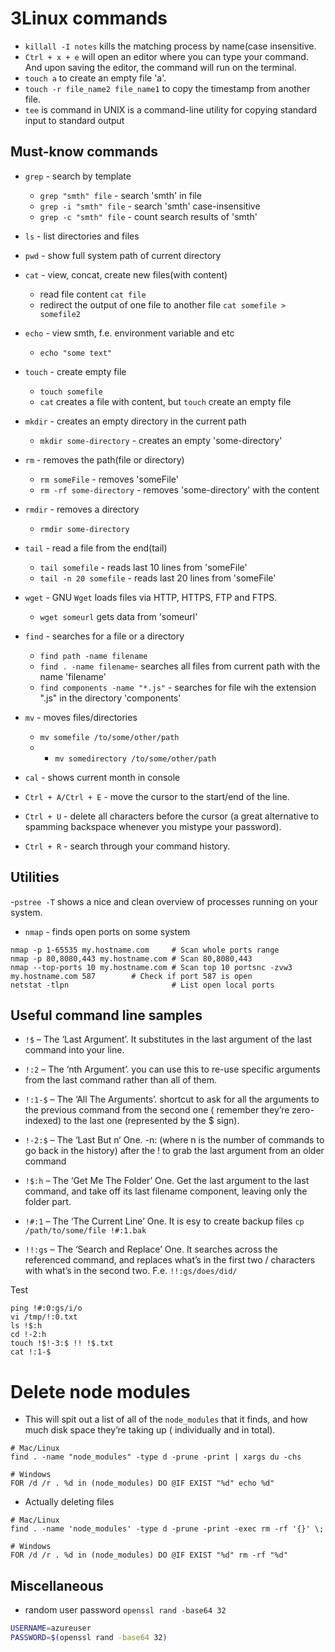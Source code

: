 # 3Linux commands

* `killall -I notes`  kills the matching process by name(case insensitive.
* `Ctrl + x + e` will open an editor where you can type your command. And upon saving the editor, the command will run
  on the terminal.
* `touch a` to create an empty file 'a'.
* `touch -r file_name2 file_name1`  to copy the timestamp from another file.
* `tee` is command in UNIX is a command-line utility for copying standard input to standard output

## Must-know commands

- `grep` - search by template

    - `grep "smth" file` - search 'smth' in file
    - `grep -i "smth" file` - search 'smth' case-insensitive
    - `grep -c "smth" file` - count search results of 'smth'

- `ls` - list directories and files

- `pwd` - show full system path of current directory

- `cat` - view, concat, create new files(with content)

    - read file content `cat file`
    - redirect the output of one file to another file `cat somefile > somefile2`

- `echo` - view smth, f.e. environment variable and etc

    - `echo "some text"`

- `touch` - create empty file

    - `touch somefile`
    - `cat` creates a file with content, but `touch` create an empty file

- `mkdir` - creates an empty directory in the current path

    - `mkdir some-directory` - creates an empty 'some-directory'

- `rm` - removes the path(file or directory)
    - `rm someFile` - removes 'someFile'
    - `rm -rf some-directory` - removes 'some-directory' with the content

- `rmdir` - removes a directory

    - `rmdir some-directory`

- `tail` - read a file from the end(tail)

    - `tail somefile` - reads last 10 lines from 'someFile'
    - `tail -n 20 somefile` - reads last 20 lines from 'someFile'

- `wget` - GNU `Wget` loads files via HTTP, HTTPS, FTP and FTPS.

    - `wget someurl` gets data from 'someurl'

- `find` - searches for a file or a directory

    - `find path -name filename`
    - `find . -name filename`- searches all files from current path with the name 'filename'
    - `find components -name "*.js"` - searches for file wih the extension ".js" in the directory 'components'

- `mv` - moves files/directories

    - `mv somefile /to/some/other/path`
    -
        - `mv somedirectory /to/some/other/path`

- `cal` - shows current month in console

- `Ctrl + A/Ctrl + E` - move the cursor to the start/end of the line.

- `Ctrl + U` - delete all characters before the cursor (a great alternative to spamming backspace whenever you mistype
  your password).

- `Ctrl + R` - search through your command history.

## Utilities

-`pstree -T` shows a nice and clean overview of processes running on your system.

- `nmap` - finds open ports on some system

```batch
nmap -p 1-65535 my.hostname.com     # Scan whole ports range
nmap -p 80,8080,443 my.hostname.com # Scan 80,8080,443 
nmap --top-ports 10 my.hostname.com # Scan top 10 portsnc -zvw3 my.hostname.com 587        # Check if port 587 is open
netstat -tlpn                       # List open local ports
```

## Useful command line samples

- `!$` – The ‘Last Argument’. It substitutes in the last argument of the last command into your line.

- `!:2` – The ‘nth Argument’. you can use this to re-use specific arguments from the last command rather than all of
  them.

- `!:1-$` – The ‘All The Arguments’. shortcut to ask for all the arguments to the previous command from the second one (
  remember they’re zero-indexed) to the last one (represented by the \$ sign).

- `!-2:$` – The ‘Last But n‘ One. -n: (where n is the number of commands to go back in the history) after the ! to grab
  the last argument from an older command

- `!$:h` – The ‘Get Me The Folder’ One. Get the last argument to the last command, and take off its last filename
  component, leaving only the folder part.

- `!#:1` – The ‘The Current Line’ One. It is esy to create backup files `cp /path/to/some/file !#:1.bak`

- `!!:gs` – The ‘Search and Replace’ One. It searches across the referenced command, and replaces what’s in the first
  two / characters with what’s in the second two. F.e. `!!:gs/does/did/`

Test

```
ping !#:0:gs/i/o
vi /tmp/!:0.txt
ls !$:h
cd !-2:h
touch !$!-3:$ !! !$.txt
cat !:1-$
```

# Delete node modules

* This will spit out a list of all of the `node_modules` that it finds, and how much disk space they’re taking up (
  individually and in total).

```
# Mac/Linux
find . -name "node_modules" -type d -prune -print | xargs du -chs

# Windows
FOR /d /r . %d in (node_modules) DO @IF EXIST "%d" echo %d"
```

* Actually deleting files

```
# Mac/Linux
find . -name 'node_modules' -type d -prune -print -exec rm -rf '{}' \;

# Windows
FOR /d /r . %d in (node_modules) DO @IF EXIST "%d" rm -rf "%d"
```

## Miscellaneous

* random user password `openssl rand -base64 32`
```bash
USERNAME=azureuser
PASSWORD=$(openssl rand -base64 32)
```